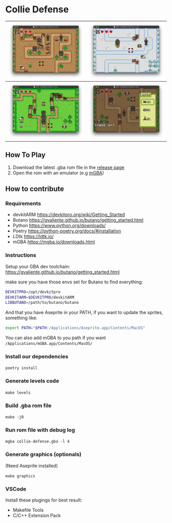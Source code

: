 # Collie Defense

|![](./doc/screen1.png) | ![](./doc/screen4.png)  |
|---|---|
| ![](./doc/screen2.png)  | ![](./doc/screen3.png) |

## How To Play

1. Download the latest .gba rom file in the [release page](https://github.com/vayan/collie-defense/releases)
2. Open the rom with an emulator (e.g [mGBA](https://mgba.io/downloads.html))

## How to contribute

### Requirements

- devkitARM <https://devkitpro.org/wiki/Getting_Started>
- Butano <https://gvaliente.github.io/butano/getting_started.html>
- Python <https://www.python.org/downloads/>
- Poetry <https://python-poetry.org/docs/#installation>
- LDtk <https://ldtk.io/>
- mGBA <https://mgba.io/downloads.html>

### Instructions

Setup your GBA dev toolchain: https://gvaliente.github.io/butano/getting_started.html

make sure you have those envs set for Butano to find everything:

```bash
DEVKITPRO=/opt/devkitpro
DEVKITARM=$DEVKITPRO/devkitARM
LIBBUTANO=/path/to/butano/butano
```

And that you have Aseprite in your PATH, if you want to update the sprites, something like:
```bash
export PATH="$PATH:/Applications/Aseprite.app/Contents/MacOS"
```

You can also add mGBA to you path if you want `/Applications/mGBA.app/Contents/MacOS/`

### Install our dependencies

`poetry install`

### Generate levels code

`make levels`

### Build .gba rom file

`make -j8`

### Run rom file with debug log

`mgba collie-defense.gba -l 4`

### Generate graphics (optionals)

(Need Aseprite installed)

`make graphics`

### VSCode

Install these plugings for best result:
- Makefile Tools
- C/C++ Extension Pack
